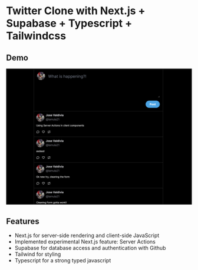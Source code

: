 # Twitter Clone with Next.js + Supabase + Typescript + Tailwindcss

## Demo

![Demo](./public/next-twitter-supabase.png)

## Features

- Next.js for server-side rendering and client-side JavaScript
- Implemented experimental Next.js feature: Server Actions
- Supabase for database access and authentication with Github
- Tailwind for styling
- Typescript for a strong typed javascript
